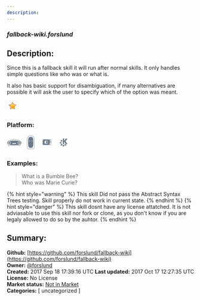 ```yaml
---
description: 
---
```


### _fallback-wiki.forslund_  
## Description:  
Since this is a fallback skill it will run after normal skills. It only handles simple questions like who was or what is.

It also has basic support for disambiguation, if many alternatives are possible it will ask the user to specify which of the option was meant.  
  
![](../.gitbook/assets/star.png)  
  
### Platform:  
 ![Mark I](../.gitbook/assets/mark-1-icon.png)  ![Mark II](../.gitbook/assets/mark-2-icon.png)  ![Picroft](../.gitbook/assets/picroft-icon.png)  ![plasmoid](../.gitbook/assets/kde.png)   
### Examples:  
> What is a Bumble Bee?  
> Who was Marie Curie?  
  
{% hint style="warning" %}
This skill Did not pass the Abstract Syntax Trees testing. Skill properly do not work in current state.
{% endhint %}
{% hint style="danger" %}
This skill dosnt have any license attatched. It is not adviasable to use this skill nor fork or clone, as you don't know if you are legaly allowed to do so by the auhtor.
{% endhint %}
  
## Summary:  
**Github:** [https://github.com/forslund/fallback-wiki](https://github.com/forslund/fallback-wiki)  
**Owner:** [@forslund](https://github.com/forslund)  
**Created:** 2017 Sep 18 17:39:16 UTC  **Last updated:** 2017 Oct 17 12:27:35 UTC  
**License:** No License  
**Market status:** [Not in Market](https://market.mycroft.ai/skill/)  
**Categories:** [ uncategorized ]   
